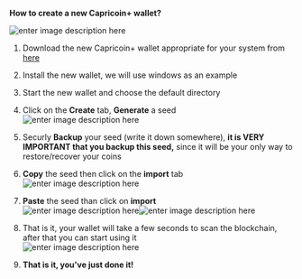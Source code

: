 
  

**How to create a new Capricoin+ wallet?**

![enter image description here](https://capricoin.org/images/guide/How_to_create_a_new_Capricoin+_wallet.gif)

1. Download the new Capricoin+ wallet appropriate for your system from [here]([https://capricoin.org/downloads)

2. Install the new wallet, we will use windows as an example

3. Start the new wallet and choose the default directory                 

4. Click on the **Create** tab, **Generate** a seed                  
![enter image description here](https://capricoin.org/images/guide/generate-seed.png)

5. Securly **Backup** your seed (write it down somewhere), **it is VERY IMPORTANT that you backup this seed,** since it will be your only way to restore/recover your coins

6.  **Copy** the seed then click on the **import** tab                          
![enter image description here](https://capricoin.org/images/guide/copy-seed.png)

7.  **Paste** the seed than click on **import**                      
![enter image description here](https://capricoin.org/images/guide/paste-seed.png)![enter image description here](https://capricoin.org/images/guide/import-seed.png)

8. That is it, your wallet will take a few seconds to scan the blockchain, after that you can start using it                  
![enter image description here](https://capricoin.org/images/guide/wallet-home.png)

9. **That is it, you've just done it!**



